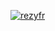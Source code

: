 [![rezyfr](https://circleci.com/gh/rezyfr/Dicoding-MADE.svg?style=svg&circle-token=a358bc94f823b6e7038001baa58e8c0d35f070a7)](https://circleci.com/gh/rezyfr/Dicoding-MADE)
